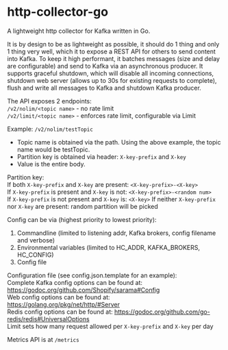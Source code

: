 # http-collector-go
A lightweight http collector for Kafka written in Go. 

It is by design to be as lightweight as possible, it should do 1 thing and only 1 thing very well, which it to expose a REST API for others to send content into Kafka. To keep it high performant, it batches messages (size and delay are configurable) and send to Kafka via an asynchronous producer. It supports graceful shutdown, which will disable all incoming connections, shutdown web server (allows up to 30s for existing requests to complete), flush and write all messages to Kafka and shutdown Kafka producer.


The API exposes 2 endpoints:  
`/v2/nolim/<topic name>` - no rate limit  
`/v2/limit/<topic name>` - enforces rate limit, configurable via Limit  

Example: `/v2/nolim/testTopic`
* Topic name is obtained via the path. Using the above example, the topic name would be testTopic.
* Partition key is obtained via header: `X-key-prefix` and `X-key`
* Value is the entire body.

Partition key:  
If both `X-key-prefix` and `X-key` are present: `<X-key-prefix>-<X-key>`  
If `X-key-prefix` is present and `X-key` is not: `<X-key-prefix>-<random num>`  
If `X-key-prefix` is not present and `X-key` is: `<X-key>` 
If neither `X-key-prefix` nor `X-key` are present: random partition will be picked

Config can be via (highest priority to lowest priority):
1. Commandline (limited to listening addr, Kafka brokers, config filename and verbose)
2. Environmental variables (limited to HC_ADDR, KAFKA_BROKERS, HC_CONFIG)
3. Config file

Configuration file (see config.json.template for an example):  
Complete Kafka config options can be found at: https://godoc.org/github.com/Shopify/sarama#Config  
Web config options can be found at: https://golang.org/pkg/net/http/#Server  
Redis config options can be found at: https://godoc.org/github.com/go-redis/redis#UniversalOptions  
Limit sets how many request allowed per `X-key-prefix` and `X-key` per day  

Metrics API is at `/metrics`  
